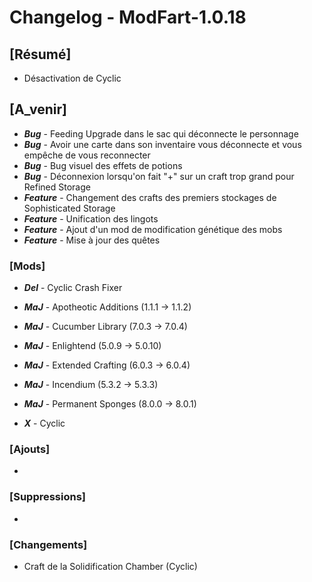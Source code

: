 # Changelog - ModFart-1.0.18

## [Résumé]

- Désactivation de Cyclic

## [A_venir]

- **_Bug_** - Feeding Upgrade dans le sac qui déconnecte le personnage
- **_Bug_** - Avoir une carte dans son inventaire vous déconnecte et vous empêche de vous reconnecter
- **_Bug_** - Bug visuel des effets de potions
- **_Bug_** - Déconnexion lorsqu'on fait "+" sur un craft trop grand pour Refined Storage
- **_Feature_** - Changement des crafts des premiers stockages de Sophisticated Storage
- **_Feature_** - Unification des lingots
- **_Feature_** - Ajout d'un mod de modification génétique des mobs
- **_Feature_** - Mise à jour des quêtes

### [Mods]

- **_Del_** - Cyclic Crash Fixer

- **_MaJ_** - Apotheotic Additions (1.1.1 -> 1.1.2)
- **_MaJ_** - Cucumber Library (7.0.3 -> 7.0.4)
- **_MaJ_** - Enlightend (5.0.9 -> 5.0.10)
- **_MaJ_** - Extended Crafting (6.0.3 -> 6.0.4)
- **_MaJ_** - Incendium (5.3.2 -> 5.3.3)
- **_MaJ_** - Permanent Sponges (8.0.0 -> 8.0.1)

- **_X_** - Cyclic

### [Ajouts]

-

### [Suppressions]

-

### [Changements]

- Craft de la Solidification Chamber (Cyclic)
